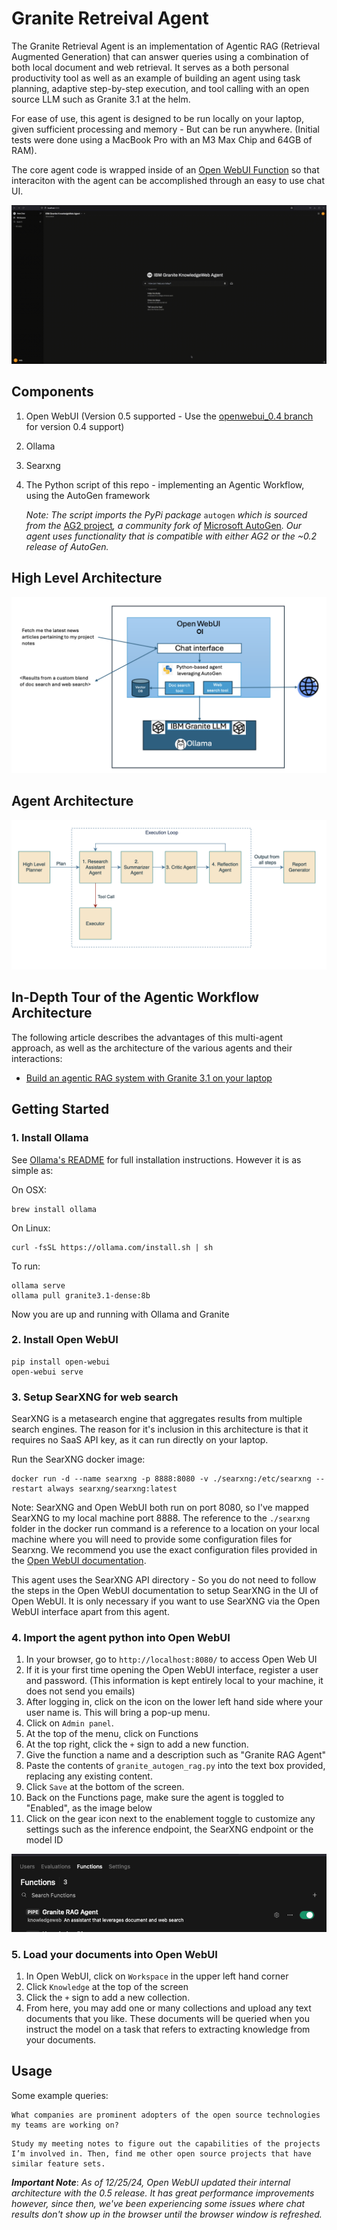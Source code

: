 # Granite Retreival Agent

The Granite Retrieval Agent is an implementation of Agentic RAG (Retrieval Augmented Generation) that can answer queries using a combination of both local document and web retrieval. It serves as a both personal productivity tool as well as an example of building an agent using task planning, adaptive step-by-step execution, and tool calling with an open source LLM such as Granite 3.1 at the helm.

For ease of use, this agent is designed to be run locally on your laptop, given sufficient processing and memory - But can be run anywhere. (Initial tests were done using a MacBook Pro with an M3 Max Chip and 64GB of RAM).

The core agent code is wrapped inside of an [Open WebUI Function](https://docs.openwebui.com/features/plugin/functions/) so that interaciton with the agent can be accomplished through an easy to use chat UI.

![The Agent in action](docs/images/GraniteAgentDemo.gif)

## Components

1. Open WebUI (Version 0.5 supported - Use the [openwebui_0.4 branch](https://github.com/ibm-granite-community/granite-retrieval-agent/tree/openwebui_0.4) for version 0.4 support)
2. Ollama
3. Searxng
4. The Python script of this repo - implementing an Agentic Workflow, using the AutoGen framework
   
   *Note: The script imports the PyPi package* `autogen` *which is sourced from the* [AG2 project](https://github.com/ag2ai/ag2)*, a community fork of* [Microsoft AutoGen](https://github.com/microsoft/autogen)*. Our agent uses functionality that is compatible with either AG2 or the ~0.2 release of AutoGen.*


## High Level Architecture
![alt text](docs/images/high_level_arch.png)

## Agent Architecture
![alt text](docs/images/agent_arch.png)

## In-Depth Tour of the Agentic Workflow Architecture
The following article describes the advantages of this multi-agent approach, as well as the architecture of the various agents and their interactions:

* [Build an agentic RAG system with Granite 3.1 on your laptop](https://developer.ibm.com/tutorials/awb-build-agentic-rag-system-granite/)

## Getting Started
### 1. Install Ollama
See [Ollama's README](https://github.com/ollama/ollama) for full installation instructions. However it is as simple as:

On OSX:

```
brew install ollama
```

On Linux:

```
curl -fsSL https://ollama.com/install.sh | sh
```

To run:

```
ollama serve
ollama pull granite3.1-dense:8b
```
Now you are up and running with Ollama and Granite

### 2. Install Open WebUI

```
pip install open-webui
open-webui serve
```

### 3. Setup SearXNG for web search
SearXNG is a metasearch engine that aggregates results from multiple search engines. The reason for it's inclusion in this architecture is that it requires no SaaS API key, as it can run directly on your laptop.

Run the SearXNG docker image:
```
docker run -d --name searxng -p 8888:8080 -v ./searxng:/etc/searxng --restart always searxng/searxng:latest
```
Note: SearXNG and Open WebUI both run on port 8080, so I've mapped SearXNG to my local machine port 8888.
The reference to the `./searxng` folder in the docker run command is a reference to a location on your local machine where you will need to provide some configuration files for Searxng. We recommend you use the exact configuration files provided in the [Open WebUI documentation](https://docs.openwebui.com/features/web_search/).

This agent uses the SearXNG API directory - So you do not need to follow the steps in the Open WebUI documentation to setup SearXNG in the UI of Open WebUI. It is only necessary if you want to use SearXNG via the Open WebUI interface apart from this agent.

### 4. Import the agent python into Open WebUI
1. In your browser, go to `http://localhost:8080/` to access Open Web UI
2. If it is your first time opening the Open WebUI interface, register a user and password. (This information is kept entirely local to your machine, it does not send you emails)
3. After logging in, click on the icon on the lower left hand side where your user name is. This will bring a pop-up menu.
4. Click on `Admin panel`.
5. At the top of the menu, click on Functions
6. At the top right, click the `+` sign to add a new function.
7. Give the function a name and a description such as "Granite RAG Agent"
8. Paste the contents of `granite_autogen_rag.py` into the text box provided, replacing any existing content.
9. Click `Save` at the bottom of the screen.
10. Back on the Functions page, make sure the agent is toggled to "Enabled", as the image below
11. Click on the gear icon next to the enablement toggle to customize any settings such as the inference endpoint, the SearXNG endpoint or the model ID

![alt text](docs/images/owui-functions.png)

### 5. Load your documents into Open WebUI
1. In Open WebUI, click on `Workspace` in the upper left hand corner
2. Click `Knowledge` at the top of the screen
3. Click the `+` sign to add a new collection.
4. From here, you may add one or many collections and upload any text documents that you like. These documents will be queried when you instruct the model on a task that refers to extracting knowledge from your documents.

## Usage

Some example queries:
```
What companies are prominent adopters of the open source technologies my teams are working on?
```

```
Study my meeting notes to figure out the capabilities of the projects I’m involved in. Then, find me other open source projects that have similar feature sets.
```

***Important Note***: *As of 12/25/24, Open WebUI updated their internal architecture with the 0.5 release. It has great performance improvements however, since then, we've been experiencing some issues where chat results don't show up in the browser until the browser window is refreshed.*
